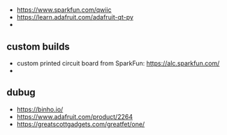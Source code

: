 #

## 

* https://www.sparkfun.com/qwiic
* https://learn.adafruit.com/adafruit-qt-py
* 


## custom builds
* custom printed circuit board from SparkFun: https://alc.sparkfun.com/
* 


## dubug
* https://binho.io/
* https://www.adafruit.com/product/2264
* https://greatscottgadgets.com/greatfet/one/
